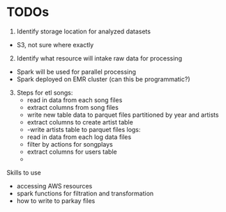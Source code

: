 # **TODOs**

1) Identify storage location for analyzed datasets
  - S3, not sure where exactly
2) Identify what resource will intake raw data for processing
  - Spark will be used for parallel processing
  - Spark deployed on EMR cluster (can this be programmatic?)
3) Steps for etl
  songs:
    - read in data from each song files
    - extract columns from song files
    - write new table data to parquet files partitioned by year and artists
    - extract columns to create artist table
    - -write artists table to parquet files
  logs:
    - read in data from each log data files
    - filter by actions for songplays
    - extract columns for users table
    - 

Skills to use
- accessing AWS resources
- spark functions for filtration and transformation
- how to write to parkay files

